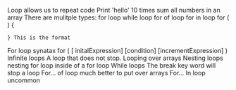 Loop allows us to repeat code 
    Print 'hello' 10 times 
    sum all numbers in an array 
There are mulitple types: 
    for loop
    while loop
    for of loop 
    for in loop 
    for ( ) {

    } This is the format 

For loop synatax 
    for ( 
        [ initalExpression]
        [condition]
        [incrementExpression]
    )
Infinite loops 
    A loop that does not stop. 
Looping over arrays
Nesting loops 
    nesting for loop inside of a for loop 
While loops 
The break key word 
    will stop a loop 
For... of loop
    much better to put over arrays
For... In loop
    uncommon